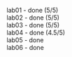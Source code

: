 lab01 - done (5/5)\
lab02 - done (5/5)\
lab03 - done (5/5)\
lab04 - done (4.5/5)\
lab05 - done\
lab06 - done
